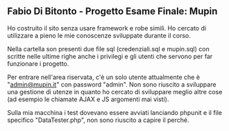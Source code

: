 ## Fabio Di Bitonto - Progetto Esame Finale: Mupin

Ho costruito il sito senza usare framework e robe simili. Ho cercato di utilizzare a pieno le mie conoscenze sviluppate durante il corso.

Nella cartella son presenti due file sql (credenziali.sql e mupin.sql) con scritte nelle ultime righe anche i privilegi e gli utenti che servono per far funzionare i progetto.

Per entrare nell'area riservata, c'è un solo utente attualmente che è "admin@mupin.it" con password "admin". Non sono riuscito a sviluppare una gestione di utenze
in quanto ho cercato di sviluppare meglio altre cose (ad esempio le chiamate AJAX e JS argomenti mai visti).

Sulla mia macchina i test dovevano essere avviati lanciando phpunit e il file specifico "DataTester.php", non sono riuscito a capire il perché.

